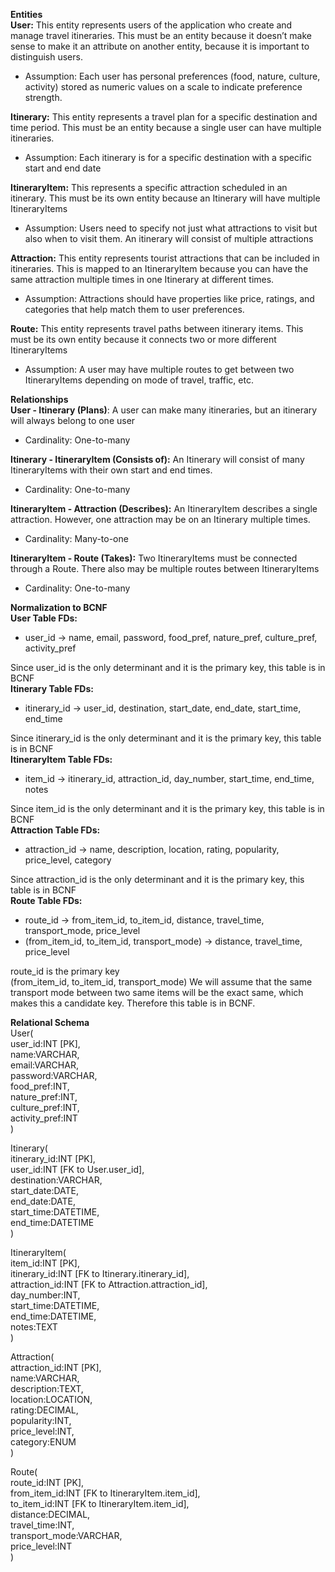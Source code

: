 **Entities**  
**User:** This entity represents users of the application who create and manage travel itineraries. This must be an entity because it doesn’t make sense to make it an attribute on another entity, because it is important to distinguish users.

- Assumption: Each user has personal preferences (food, nature, culture, activity) stored as numeric values on a scale to indicate preference strength. 

**Itinerary:** This entity represents a travel plan for a specific destination and time period. This must be an entity because a single user can have multiple itineraries.

- Assumption: Each itinerary is for a specific destination with a specific start and end date

**ItineraryItem:** This represents a specific attraction scheduled in an itinerary. This must be its own entity because an Itinerary will have multiple ItineraryItems

- Assumption: Users need to specify not just what attractions to visit but also when to visit them. An itinerary will consist of multiple attractions

**Attraction:** This entity represents tourist attractions that can be included in itineraries. This is mapped to an ItineraryItem because you can have the same attraction multiple times in one Itinerary at different times.

- Assumption: Attractions should have properties like price, ratings, and categories that help match them to user preferences.

**Route:** This entity represents travel paths between itinerary items. This must be its own entity because it connects two or more different ItineraryItems

- Assumption: A user may have multiple routes to get between two ItineraryItems depending on mode of travel, traffic, etc.

**Relationships**  
**User \- Itinerary (Plans)**: A user can make many itineraries, but an itinerary will always belong to one user

- Cardinality: One-to-many

**Itinerary \- ItineraryItem (Consists of):** An Itinerary will consist of many ItineraryItems with their own start and end times.

- Cardinality: One-to-many

**ItineraryItem \- Attraction (Describes):** An ItineraryItem describes a single attraction. However, one attraction may be on an Itinerary multiple times.

- Cardinality: Many-to-one

**ItineraryItem \- Route (Takes):** Two ItineraryItems must be connected through a Route. There also may be multiple routes between ItineraryItems

- Cardinality: One-to-many

**Normalization to BCNF**  
**User Table FDs:**

- user\_id → name, email, password, food\_pref, nature\_pref, culture\_pref, activity\_pref

Since user\_id is the only determinant and it is the primary key, this table is in BCNF  
**Itinerary Table FDs:**

- itinerary\_id → user\_id, destination, start\_date, end\_date, start\_time, end\_time

Since itinerary\_id is the only determinant and it is the primary key, this table is in BCNF  
**ItineraryItem Table FDs:**

- item\_id → itinerary\_id, attraction\_id, day\_number, start\_time, end\_time, notes

Since item\_id is the only determinant and it is the primary key, this table is in BCNF  
**Attraction Table FDs:**

- attraction\_id → name, description, location, rating, popularity, price\_level, category

Since attraction\_id is the only determinant and it is the primary key, this table is in BCNF  
**Route Table FDs:**

- route\_id → from\_item\_id, to\_item\_id, distance, travel\_time, transport\_mode, price\_level  
- (from\_item\_id, to\_item\_id, transport\_mode) → distance, travel\_time, price\_level

route\_id is the primary key  
(from\_item\_id, to\_item\_id, transport\_mode) We will assume that the same transport mode between two same items will be the exact same, which makes this a candidate key. Therefore this table is in BCNF.

**Relational Schema**  
User(  
user\_id:INT \[PK\],  
name:VARCHAR,  
email:VARCHAR,  
password:VARCHAR,  
food\_pref:INT,  
nature\_pref:INT,  
culture\_pref:INT,  
activity\_pref:INT  
)

Itinerary(  
itinerary\_id:INT \[PK\],  
user\_id:INT \[FK to User.user\_id\],  
destination:VARCHAR,  
start\_date:DATE,  
end\_date:DATE,  
start\_time:DATETIME,  
end\_time:DATETIME  
)

ItineraryItem(  
item\_id:INT \[PK\],  
itinerary\_id:INT \[FK to Itinerary.itinerary\_id\],  
attraction\_id:INT \[FK to Attraction.attraction\_id\],  
day\_number:INT,  
start\_time:DATETIME,  
end\_time:DATETIME,  
notes:TEXT  
)

Attraction(  
attraction\_id:INT \[PK\],  
name:VARCHAR,  
description:TEXT,  
location:LOCATION,  
rating:DECIMAL,  
popularity:INT,  
price\_level:INT,  
category:ENUM  
)

Route(  
route\_id:INT \[PK\],  
from\_item\_id:INT \[FK to ItineraryItem.item\_id\],  
to\_item\_id:INT \[FK to ItineraryItem.item\_id\],  
distance:DECIMAL,  
travel\_time:INT,  
transport\_mode:VARCHAR,  
price\_level:INT  
)